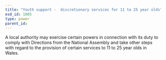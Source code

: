 ```yaml
---
title: "Youth support -  discretionary services for 11 to 25 year olds"
esd_id: 1005
type: power
parent_id:  
---
```


A local authority may exercise certain powers in connection with its duty to comply with Directions from the National Assembly and take other steps with regard to the provision of certain services to 11 to 25 year olds in Wales.

